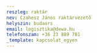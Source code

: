 ```yaml
---
reszleg: raktár
nev: Czahesz János raktárvezető
helyszin: budaors
email: logisztika@dewa.hu
telefonszam: +36 23 889 781
_template: kapcsolat_egyen
---
```


